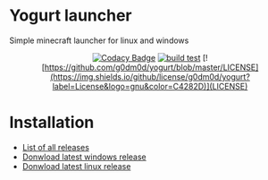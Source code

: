 # Yogurt launcher

Simple minecraft launcher for linux and windows

<center>

[![Codacy Badge](https://api.codacy.com/project/badge/Grade/d8b8b849794d4d5e9a553c30f49d7393)](https://app.codacy.com/gh/g0dm0d/yogurt?utm_source=github.com&utm_medium=referral&utm_content=g0dm0d/yogurt&utm_campaign=Badge_Grade) [![build test](https://github.com/g0dm0d/yogurt/actions/workflows/ci.yml/badge.svg)](https://github.com/g0dm0d/yogurt/actions/workflows/ci.yml) [![https://github.com/g0dm0d/yogurt/blob/master/LICENSE](https://img.shields.io/github/license/g0dm0d/yogurt?label=License&logo=gnu&color=C4282D)](LICENSE)

</center>

# Installation

- [List of all releases](https://github.com/g0dm0d/yogurt/releases/latest)
- [Donwload latest windows release](https://github.com/g0dm0d/yogurt/releases/download/v0.0.2-alpha/yogurt_0.0.2_x64_en-US.msi.zip)
- [Donwload latest linux release](https://github.com/g0dm0d/yogurt/releases/download/v0.0.2-alpha/yogurt_0.0.2_amd64.AppImage.tar.gz)
